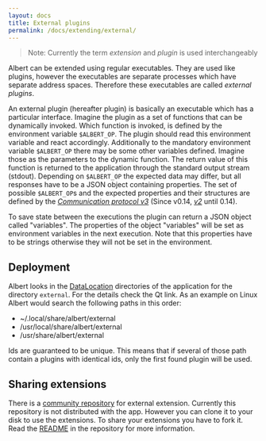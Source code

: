 ```yaml
---
layout: docs
title: External plugins
permalink: /docs/extending/external/
---
```

> Note: Currently the term _extension_ and _plugin_ is used interchangeably

Albert can be extended using regular executables. They are used like plugins, however the executables are separate processes which have separate address spaces. Therefore these executables are called _external plugins_.

An external plugin (hereafter plugin) is basically an executable which has a particular interface. Imagine the plugin as a set of functions that can be dynamically invoked. Which function is invoked, is defined by the environment variable `$ALBERT_OP`. The plugin should read this environment variable and react accordingly. Additionally to the mandatory environment variable `$ALBERT_OP` there may be some other variables defined. Imagine those as the parameters to the dynamic function. The return value of this function is returned to the application through the standard output stream (stdout). Depending on `$ALBERT_OP` the expected data may differ, but all responses have to be a JSON object containing properties. The set of possible `$ALBERT_OP`s and the expected properties and their structures are defined by the [*Communication protocol v3*](/docs/extending/external/v3/) (Since v0.14, [*v2*](/docs/extending/external/v2/) until 0.14).

To save state between the executions the plugin can return a JSON object called "variables". The properties of the object "variables" will be set as environment variables in the next execution. Note that this properties have to be strings otherwise they will not be set in the environment.

## Deployment

Albert looks in the [DataLocation](http://doc.qt.io/qt-5/qstandardpaths.html#StandardLocation-enum) directories of the application for the directory `external`. For the details check the Qt link. As an example on Linux Albert would search the following paths in this order:

* ~/.local/share/albert/external
* /usr/local/share/albert/external
* /usr/share/albert/external

Ids are guaranteed to be unique. This means that if several of those path contain a plugins with identical ids, only the first found plugin will be used.

## Sharing extensions

There is a [community repository]( https://github.com/albertlauncher/external/) for external extension. Currently this repository is not distributed with the app. However you can clone it to your disk to use the extensions. To share your extensions you have to fork it. Read the [README](https://github.com/albertlauncher/external/blob/master/README.md) in the repository for more information.
